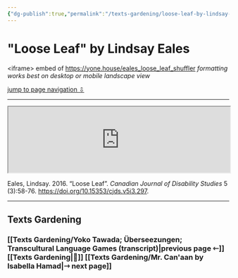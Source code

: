 ```yaml
---
{"dg-publish":true,"permalink":"/texts-gardening/loose-leaf-by-lindsay-eales/"}
---
```



# "Loose Leaf" by Lindsay Eales

&lt;iframe&gt; embed of https://yone.house/eales_loose_leaf_shuffler
*formatting works best on desktop or mobile landscape view*

<a id="jump-to-nav" tab-index="1" href="#texts-gardening">jump to page navigation ⇩</a>

---

<iframe id="iframe" style="width: 100%" src="https://yone.house/eales_loose_leaf_shuffler"></iframe>
<script src="/scripts/iframe_resize.js"></script>

Eales, Lindsay. 2016. “Loose Leaf”. _Canadian Journal of Disability Studies_ 5 (3):58-76. https://doi.org/10.15353/cjds.v5i3.297.

---

## Texts Gardening
### [[Texts Gardening/Yoko Tawada; Überseezungen; Transcultural Language Games (transcript)\|previous page ⇽]] [[Texts Gardening\|📖]] [[Texts Gardening/Mr. Can'aan by Isabella Hamad\|⇾ next page]]

